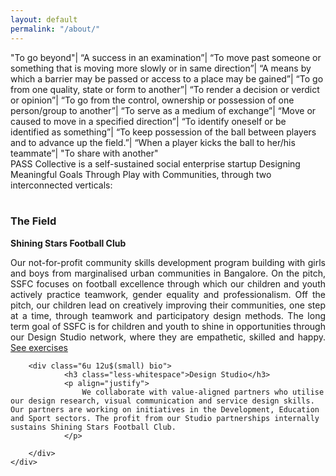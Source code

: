 ```yaml
---
layout: default
permalink: "/about/"
---
```


<div class="inner">
    <div class="row">
    <div class="12u 12u$(small) about-headline">
            <span id="js-rotating2">
                "To go beyond"|
                “A success in an examination”|
                “To move past someone or something that is moving more slowly or in same direction”|
                “A means by which a barrier may be passed or access to a place may be gained”|
                “To go from one quality, state or form to another”|
                “To render a decision or verdict or opinion”|
                “To go from the control, ownership or possession of one person/group to another”|
                “To serve as a medium of exchange”|
                “Move or caused to move in a specified direction”|
                “To identify oneself or be identified as something”|
                “To keep possession of the ball between players and to advance up the field.”|
                “When a player kicks the ball to her/his teammate”|
                "To share with another"
            </span>
    </div>  
    <div class="12u 12u$(small) about-headline">
        PASS Collective is a self-sustained social enterprise startup Designing Meaningful Goals Through Play with Communities, through two interconnected verticals:
    </div>
    </div>
    <br/>
    <div class="row">
        <div class="6u 12u$(small) bio">
            <h3 class="less-whitespace">The Field</h3>
            <b>Shining Stars Football Club</b>
            <p align="justify">
                Our not-for-profit community skills development program building with girls and boys from marginalised urban communities in Bangalore. On the pitch, SSFC focuses on football excellence through which our children and youth actively practice teamwork, gender equality and professionalism. Off the pitch, our children lead on creatively improving their communities, one step at a time, through teamwork and participatory design methods. The long term goal of SSFC is for children and youth to shine in opportunities through our Design Studio network, where they are empathetic, skilled and happy.
 <a href="/exercises">See exercises</a>
            </p>
        </div>

        <div class="6u 12u$(small) bio">
                <h3 class="less-whitespace">Design Studio</h3>
                <p align="justify">
                    We collaborate with value-aligned partners who utilise our design research, visual communication and service design skills. Our partners are working on initiatives in the Development, Education and Sport sectors. The profit from our Studio partnerships internally sustains Shining Stars Football Club.
                </p>
          
        </div>
    </div>
</div>
